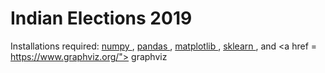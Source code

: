 # Indian Elections 2019
Installations required: <a href = "https://numpy.org/"> numpy </a>, <a href = "https://pandas.pydata.org/"> pandas </a>, <a href = "https://matplotlib.org/"> matplotlib </a>, <a href = "https://scikit-learn.org/stable/"> sklearn </a>, and <a href = https://www.graphviz.org/"> graphviz </a>
